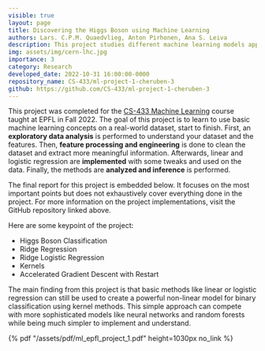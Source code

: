 ```yaml
---
visible: true
layout: page
title: Discovering the Higgs Boson using Machine Learning
authors: Lars. C.P.M. Quaedvlieg, Anton Pirhonen, Ana S. Leiva
description: This project studies different machine learning models applied to the data collected from the experiments performed with the CERN particle accelerator with the aim of discovering the Higgs boson particle
img: assets/img/cern-lhc.jpg
importance: 3
category: Research
developed_date: 2022-10-31 16:00:00-0000
repository_name: CS-433/ml-project-1-cheruben-3
github: https://github.com/CS-433/ml-project-1-cheruben-3
---
```


This project was completed for the [CS-433 Machine Learning](https://www.epfl.ch/labs/mlo/machine-learning-cs-433/) course 
taught at EPFL in Fall 2022. The goal of this project is to learn to use basic machine learning concepts on a
real-world dataset, start to finish. First, an **exploratory data analysis** is performed to understand your dataset and the
features. Then, **feature processing and engineering** is done to clean the dataset and extract more meaningful information.
Afterwards, linear and logistic regression are **implemented** with some tweaks and used on the data. Finally, the methods 
are **analyzed and inference** is performed.

The final report for this project is embedded below. It focuses on the most important points but does not exhaustively 
cover everything done in the project. For more information on the project implementations, visit the GitHub repository 
linked above.

Here are some keypoint of the project:

- Higgs Boson Classification
- Ridge Regression
- Ridge Logistic Regression
- Kernels
- Accelerated Gradient Descent with Restart

The main finding from this project is that basic methods like linear or logistic regression can still be used to create 
a powerful non-linear model for binary classification using kernel methods. This simple approach can compete with more 
sophisticated models like neural networks and random forests while being much simpler to implement and understand.

{% pdf "/assets/pdf/ml_epfl_project_1.pdf" height=1030px no_link %}